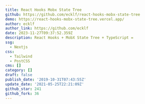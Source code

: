 ```yaml
---
title: React Hooks Mobx State Tree
github: https://github.com/ecklf/react-hooks-mobx-state-tree
demo: https://react-hooks-mobx-state-tree.vercel.app/
author: ecklf
author_link: https://github.com/ecklf
date: 2023-11-27T09:37:52.359Z
description: React Hooks + MobX State Tree + TypeScript =
ssg:
  - Nextjs
css:
  - Tailwind
  - PostCSS
cms: []
category: []
draft: false
publish_date: '2019-10-31T07:43:55Z'
update_date: '2021-05-25T22:21:09Z'
github_star: 241
github_fork: 36
---
```

